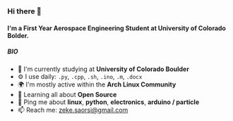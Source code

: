### Hi there 👋

#### I'm a First Year Aerospace Engineering Student at University of Colorado Bolder.

##### BIO

- 🏢 I'm currently studying at **University of Colorado Boulder**
- ⚙️ I use daily: `.py`, `.cpp`, `.sh`, `.ino`, `.m`, `.docx`
- 🌍 I'm mostly active within the **Arch Linux Community**
- 🌱 Learning all about **Open Source**
- 💬 Ping me about **linux**, **python**, **electronics**, **arduino / particle**
- 📫 Reach me: zeke.saorsi@gmail.com
